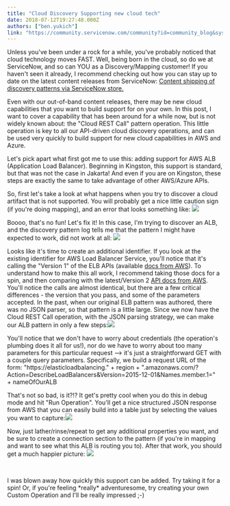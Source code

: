 ```yaml
---
title: "Cloud Discovery Supporting new cloud tech"
date: 2018-07-12T19:27:48.000Z
authors: ["ben.yukich"]
link: "https://community.servicenow.com/community?id=community_blog&sys_id=621104c1dbd79780a39a0b55ca96196e"
---
```

<p>Unless you&#39;ve been under a rock for a while, you&#39;ve probably noticed that cloud technology moves FAST. Well, being born in the cloud, so do we at ServiceNow, and so can YOU as a Discovery/Mapping customer! If you haven&#39;t seen it already, I recommend checking out how you can stay up to date on the latest content releases from ServiceNow: <a title="Content shipping of discovery patterns via ServiceNow store." href="community?id&#61;community_blog&amp;sys_id&#61;1b80b148db3a1380e0e80b55ca96197d" target="_blank" rel="nofollow">Content shipping of discovery patterns via ServiceNow store.</a></p>
<p>Even with our out-of-band content releases, there may be new cloud capabilities that you want to build support for on your own. In this post, I want to cover a capability that has been around for a while now, but is not widely known about: the &#34;Cloud REST Call&#34; pattern operation. This little operation is key to all our API-driven cloud discovery operations, and can be used very quickly to build support for new cloud capabilities in AWS and Azure.</p>
<p>Let&#39;s pick apart what first got me to use this: adding support for AWS ALB (Application Load Balancer). Beginning in Kingston, this support is standard, but that was not the case in Jakarta! And even if you are on Kingston, these steps are exactly the same to take advantage of other AWS/Azure APIs.</p>
<p>So, first let&#39;s take a look at what happens when you try to discover a cloud artifact that is not supported. You will probably get a nice little caution sign (if you&#39;re doing mapping), and an error that looks something like: <img style="max-width: 100%; max-height: 480px;" src="664fd4cbdb5bdf40a39a0b55ca961915.iix" /></p>
<p>Boooo, that&#39;s no fun! Let&#39;s fix it! In this case, I&#39;m trying to discover an ALB, and the discovery pattern log tells me that the pattern I might have expected to work, did not work at all: <img style="max-width: 100%; max-height: 480px;" src="aabf9c8fdb5bdf40a39a0b55ca961989.iix" /></p>
<p>Looks like it&#39;s time to create an additional identifier. If you look at the existing identifier for AWS Load Balancer Service, you&#39;ll notice that it&#39;s calling the &#34;Version 1&#34; of the ELB APIs (available <a title="docs from AWS" href="https://docs.aws.amazon.com/elasticloadbalancing/2012-06-01/APIReference/Welcome.html" target="_blank" rel="nofollow">docs from AWS</a>). To understand how to make this all work, I recommend taking those docs for a spin, and then comparing with the latest/Version 2 <a title="API docs from AWS" href="https://docs.aws.amazon.com/elasticloadbalancing/latest/APIReference/Welcome.html" target="_blank" rel="nofollow">API docs from AWS</a>. You&#39;ll notice the calls are almost identical, but there are a few critical differences - the version that you pass, and some of the parameters accepted. In the past, when our original ELB pattern was authored, there was no JSON parser, so that pattern is a little large. Since we now have the Cloud REST Call operation, with the JSON parsing strategy, we can make our ALB pattern in only a few steps:<img style="max-width: 100%; max-height: 480px;" src="db61a80bdb9bdf40a39a0b55ca961959.iix" /></p>
<p>You&#39;ll notice that we don&#39;t have to worry about credentials (the operation&#39;s plumbing does it all for us!), nor do we have to worry about too many parameters for this particular request --&gt; it&#39;s just a straightforward GET with a couple query parameters. Specifically, we build a request URL of the form: &#34;https://elasticloadbalancing.&#34; &#43; region &#43; &#34;.amazonaws.com/?Action&#61;DescribeLoadBalancers&amp;Version&#61;2015-12-01&amp;Names.member.1&#61;&#34; &#43; nameOfOurALB</p>
<p>That&#39;s not so bad, is it?!? It get&#39;s pretty cool when you do this in debug mode and hit &#34;Run Operation&#34;. You&#39;ll get a nice structured JSON response from AWS that you can easily build into a table just by selecting the values you want to capture:<img style="max-width: 100%; max-height: 480px;" src="a3f120cbdb9bdf40a39a0b55ca961901.iix" /></p>
<p>Now, just lather/rinse/repeat to get any additional properties you want, and be sure to create a connection section to the pattern (if you&#39;re in mapping and want to see what this ALB is routing you to). After that work, you should get a much happier picture: <img style="max-width: 100%; max-height: 480px;" src="6e52e40fdb9bdf40a39a0b55ca961914.iix" /></p>
<p> </p>
<p>I was blown away how quickly this support can be added. Try taking it for a spin! Or, if you&#39;re feeling *really* adventuresome, try creating your own Custom Operation and I&#39;ll be really impressed ;-)</p>